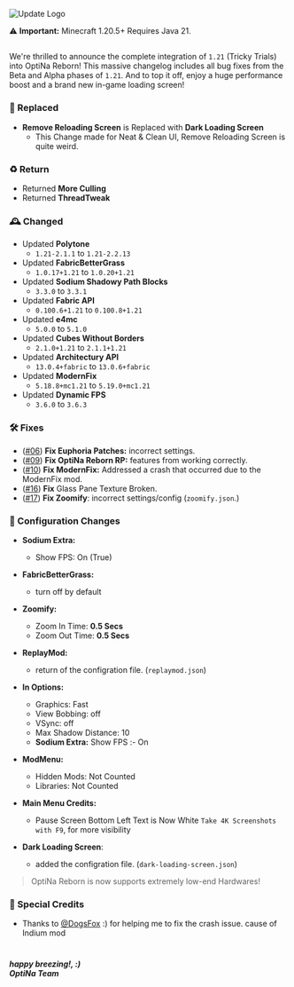 ![Update Logo](https://github.com/OptiNa-Team/OptiNa-Reborn/blob/main/update_banners/major_update.png?raw=true)

⚠️ **Important:** Minecraft 1.20.5+ Requires Java 21.

##

We're thrilled to announce the complete integration of `1.21` (Tricky Trials) into OptiNa Reborn! This massive changelog includes all bug fixes from the Beta and Alpha phases of `1.21`. And to top it off, enjoy a huge performance boost and a brand new in-game loading screen! 


### 🚂 Replaced
- **Remove Reloading Screen** is Replaced with **Dark Loading Screen**
    - This Change made for Neat & Clean UI, Remove Reloading Screen is quite weird.

### ♻️ Return
- Returned **More Culling**
- Returned **ThreadTweak**

### 🕰️ Changed
- Updated **Polytone** 
    - `1.21-2.1.1` to `1.21-2.2.13`
- Updated **FabricBetterGrass** 
    - `1.0.17+1.21` to `1.0.20+1.21`
- Updated **Sodium Shadowy Path Blocks**
    - `3.3.0` to `3.3.1`
- Updated **Fabric API**
    - `0.100.6+1.21` to `0.100.8+1.21`
- Updated **e4mc**
    - `5.0.0` to `5.1.0`
- Updated **Cubes Without Borders**
    - `2.1.0+1.21` to `2.1.1+1.21`
- Updated **Architectury API**
    - `13.0.4+fabric` to `13.0.6+fabric`
- Updated **ModernFix**
    - `5.18.8+mc1.21` to `5.19.0+mc1.21`
- Updated **Dynamic FPS**
    - `3.6.0` to `3.6.3`

### 🛠️ Fixes
- ([#06](https://github.com/OptiNa-Team/OptiNa-Reborn/issues/6)) **Fix Euphoria Patches:** incorrect settings.
- ([#09](https://github.com/OptiNa-Team/OptiNa-Reborn/issues/9)) **Fix OptiNa Reborn RP:** features from working correctly.
- ([#10](https://github.com/OptiNa-Team/OptiNa-Reborn/issues/10)) **Fix ModernFix:** Addressed a crash that occurred due to the ModernFix mod.
- ([#16](https://github.com/OptiNa-Team/OptiNa-Reborn/issues/16)) **Fix** Glass Pane Texture Broken.
- ([#17](https://github.com/OptiNa-Team/OptiNa-Reborn/issues/17)) **Fix Zoomify**: incorrect settings/config (`zoomify.json`.)

### 📂 Configuration Changes  
- **Sodium Extra:**
    - Show FPS: On (True)

- **FabricBetterGrass:**
     - turn off by default

- **Zoomify:**
     - Zoom In Time:  **0.5 Secs**
     - Zoom Out Time: **0.5 Secs**

- **ReplayMod:**
     - return of the configration file. (`replaymod.json`)

- **In Options:**
     - Graphics: Fast
     - View Bobbing: off
     - VSync: off
     - Max Shadow Distance: 10
     - **Sodium Extra:** Show FPS :- On

- **ModMenu:**
     - Hidden Mods: Not Counted
     - Libraries: Not Counted

- **Main Menu Credits:**
     - Pause Screen Bottom Left Text is Now White `Take 4K Screenshots with F9`, for more visibility

- **Dark Loading Screen**:
     - added the configration file. (`dark-loading-screen.json`)

> OptiNa Reborn is now supports extremely low-end Hardwares!  

### 🌸 Special Credits
- Thanks to [@DogsFox](https://modrinth.com/user/DogsFox) :) for helping me to fix the crash issue. cause of Indium mod

#
***happy breezing!, :)*** <br>
***OptiNa Team***
